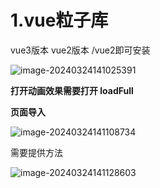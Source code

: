 # 1.vue粒子库

vue3版本   vue2版本 /vue2即可安装

![image-20240324141025391](https://ttqblogimg.oss-cn-beijing.aliyuncs.com/image-20240324141025391.png)

**打开动画效果需要打开 loadFull**

**页面导入**

![image-20240324141108734](https://ttqblogimg.oss-cn-beijing.aliyuncs.com/image-20240324141108734.png)

需要提供方法

![image-20240324141128603](https://ttqblogimg.oss-cn-beijing.aliyuncs.com/image-20240324141128603.png)